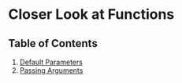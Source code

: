 # **Closer Look at Functions**

## **Table of Contents**

1. [Default Parameters](/default-parameters.md)
2. [Passing Arguments](/passing-arguments.md)